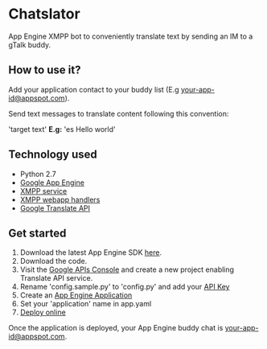 Chatslator
==========

App Engine XMPP bot to conveniently translate text by sending an IM to a gTalk buddy.

How to use it?
-------------
Add your application contact to your buddy list (E.g your-app-id@appspot.com).

Send text messages to translate content following this convention:

'target text' __E.g:__ 'es Hello world'

Technology used
---------------
- Python 2.7
- [Google App Engine][gae]
 - [XMPP service][xmpp]
 - [XMPP webapp handlers][xmpp_handlers]
- [Google Translate API][translate]

[gae]: http://developers.google.com/appengine
[xmpp]: https://www.googleapis.com/language/translate/v2?key=AIzaSyCA3MAa9V4BBiH4qrKMojPIiCPpblYCnbY&target=es&q=Hello
[xmpp_handlers]: https://developers.google.com/appengine/articles/using_xmpp
[translate]: https://developers.google.com/translate/

Get started
-----------
1. Download the latest App Engine SDK [here](https://developers.google.com/appengine/downloads).
2. Download the code.
3. Visit the [Google APIs Console](https://code.google.com/apis/console/) and create a new project enabling Translate API service.
4. Rename 'config.sample.py' to 'config.py' and add your [API Key](https://developers.google.com/translate/v2/using_rest#auth)
5. Create an [App Engine Application](https://appengine.google.com)
6. Set your 'application' name in app.yaml
7. [Deploy online](https://developers.google.com/appengine/docs/python/tools/uploadinganapp#Uploading_the_App)

Once the application is deployed, your App Engine buddy chat is your-app-id@appspot.com.
